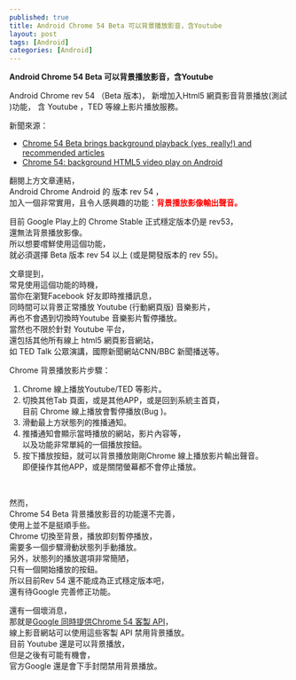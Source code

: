 ```yaml
---
published: true
title: Android Chrome 54 Beta 可以背景播放影音，含Youtube
layout: post
tags: [Android]
categories: [Android]
---
```


**Android Chrome 54 Beta 可以背景播放影音，含Youtube**

Android Chrome rev 54 （Beta 版本)，
新增加入Html5 網頁影音背景播放(測試 )功能，
含 Youtube ，TED 等線上影片播放服務。

新聞來源：   

 * [Chrome 54 Beta brings background playback (yes, really!) and recommended articles][1]   
 * [Chrome 54: background HTML5 video play on Android][2]   
    
翻閱上方文章連結，   
Android Chrome Android 的 版本 rev 54 ，    
加入一個非常實用，且令人感興趣的功能：**<font color="red">背景播放影像輸出聲音。</font>**    
    
目前 Google Play上的 Chrome Stable 正式穩定版本仍是 rev53，    
還無法背景播放影像。    
所以想要嚐鮮使用這個功能，   
就必須選擇 Beta 版本 rev 54 以上 (或是開發版本的 rev 55)。   

文章提到，   
常見使用這個功能的時機，    
當你在瀏覽Facebook 好友即時推播訊息，   
同時間可以背景正常播放 Youtube (行動網頁版) 音樂影片，   
再也不會遇到切換時Youtube 音樂影片暫停播放。    
當然也不限於針對 Youtube 平台，    
還包括其他所有線上 html5 網頁影音網站，   
如  TED Talk 公眾演講，國際新聞網站CNN/BBC 新聞播送等。   

 Chrome 背景播放影片步驟：   

 1. Chrome 線上播放Youtube/TED 等影片。   
 2. 切換其他Tab 頁面，或是其他APP，或是回到系統主首頁，     
    目前 Chrome 線上播放會暫停播放(Bug )。   
 3. 滑動最上方狀態列的推播通知。   
 4. 推播通知會顯示當時播放的網站，影片內容等，    
    以及功能非常單純的一個播放按鈕。    
 5. 按下播放按鈕，就可以背景播放剛剛Chrome 線上播放影片輸出聲音。    
    即便操作其他APP，或是關閉螢幕都不會停止播放。  
    
<div id="lightgallery" class="owl-carousel owl-theme">
<a href="https://res.cloudinary.com/shengshampoo/image/upload/s--tivq-tHy--/v1475156952/Screenshot_2016-09-28-03-59-191-fs8_v7aawe.png" data-sub-html="Google Play - Chrome 54 Beta rev54"><img class="responsively-lazy responsively-lazy-300" src="https://res.cloudinary.com/shengshampoo/image/upload/s--hWBTII8w--/v1475156951/Screenshot_2016-09-28-03-59-192-fs8_dzxhwz.png" srcset="data:image/gif;base64,R0lGODlhAQABAIAAAP///////yH5BAEKAAEALAAAAAABAAEAAAICTAEAOw==" /></a>
<a href="https://res.cloudinary.com/shengshampoo/image/upload/s--2HfnY_vF--/v1475156952/Screenshot_2016-09-29-21-06-411-fs8_nkhuu6.png" data-sub-html="Open Chrome with Youtube video playback"><img class="responsively-lazy responsively-lazy-300" src="https://res.cloudinary.com/shengshampoo/image/upload/s--l4Triyvn--/v1475156952/Screenshot_2016-09-29-21-06-412-fs8_g8nnoo.png" srcset="data:image/gif;base64,R0lGODlhAQABAIAAAP///////yH5BAEKAAEALAAAAAABAAEAAAICTAEAOw==" /></a>
<a href="https://res.cloudinary.com/shengshampoo/image/upload/s--X3VpLfDz--/v1475156952/Screenshot_2016-09-29-21-06-521-fs8_k2kjub.png" data-sub-html="Chrome Youtube notifications area"><img class="responsively-lazy responsively-lazy-300" src="https://res.cloudinary.com/shengshampoo/image/upload/s--1XMmphJ9--/v1475156952/Screenshot_2016-09-29-21-06-522-fs8_qrbvcs.png" srcset="data:image/gif;base64,R0lGODlhAQABAIAAAP///////yH5BAEKAAEALAAAAAABAAEAAAICTAEAOw==" /></a>
<a href="https://res.cloudinary.com/shengshampoo/image/upload/s--_6nhD5AJ--/v1475156953/Screenshot_2016-09-29-21-07-071-fs8_pkqupb.png" data-sub-html="Playback background with Chrome Youtube notifications area"><img class="responsively-lazy responsively-lazy-300" src="https://res.cloudinary.com/shengshampoo/image/upload/s--pvGdBTC1--/v1475156953/Screenshot_2016-09-29-21-07-072-fs8_bkgyms.png" srcset="data:image/gif;base64,R0lGODlhAQABAIAAAP///////yH5BAEKAAEALAAAAAABAAEAAAICTAEAOw==" /></a>
</div>

  
然而，   
Chrome 54 Beta 背景播放影音的功能還不完善，   
使用上並不是挺順手些。   
Chrome 切換至背景，播放即刻暫停播放，    
需要多一個步驟滑動狀態列手動播放。   
另外，狀態列的播放選項非常簡陋，    
只有一個開始播放的按鈕。    
所以目前Rev 54 還不能成為正式穩定版本吧，    
還有待Google 完善修正功能。   

還有一個壞消息，    
那就是[Google 同時提供Chrome 54 客製 API][3]，   
線上影音網站可以使用這些客製 API 禁用背景播放。    
目前 Youtube 還是可以背景播放，    
但是之後有可能有機會，   
官方Google 還是會下手封閉禁用背景播放。   

[1]: http://www.androidauthority.com/chrome-54-beta-brings-background-playback-yes-really-recommended-articles-716880/
[2]: http://www.ghacks.net/2016/09/16/chrome-54-background-html5-video-play-on-android/
[3]: http://www.androidpolice.com/2016/09/15/chrome-54-beta-new-tab-pgae-background-video-playback-more-apk-download/
